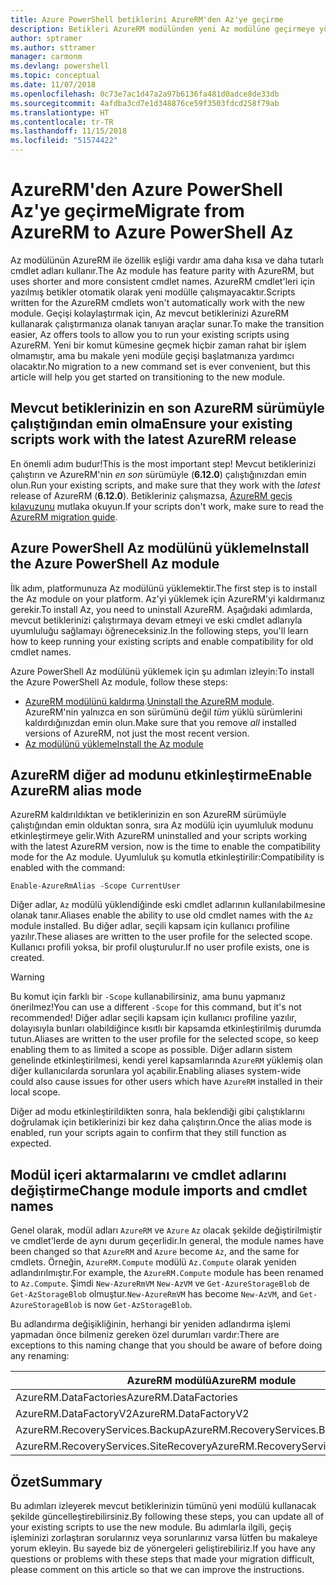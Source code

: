 ```yaml
---
title: Azure PowerShell betiklerini AzureRM'den Az'ye geçirme
description: Betikleri AzureRM modülünden yeni Az modülüne geçirmeye yönelik adımları ve araçları öğrenin.
author: sptramer
ms.author: sttramer
manager: carmonm
ms.devlang: powershell
ms.topic: conceptual
ms.date: 11/07/2018
ms.openlocfilehash: 0c73e7ac1d47a2a97b6136fa481d0adce8de33db
ms.sourcegitcommit: 4afdba3cd7e1d348876ce59f3503fdcd258f79ab
ms.translationtype: HT
ms.contentlocale: tr-TR
ms.lasthandoff: 11/15/2018
ms.locfileid: "51574422"
---
```

# <a name="migrate-from-azurerm-to-azure-powershell-az"></a><span data-ttu-id="327f6-103">AzureRM'den Azure PowerShell Az'ye geçirme</span><span class="sxs-lookup"><span data-stu-id="327f6-103">Migrate from AzureRM to Azure PowerShell Az</span></span>

<span data-ttu-id="327f6-104">Az modülünün AzureRM ile özellik eşliği vardır ama daha kısa ve daha tutarlı cmdlet adları kullanır.</span><span class="sxs-lookup"><span data-stu-id="327f6-104">The Az module has feature parity with AzureRM, but uses shorter and more consistent cmdlet names.</span></span>
<span data-ttu-id="327f6-105">AzureRM cmdlet'leri için yazılmış betikler otomatik olarak yeni modülle çalışmayacaktır.</span><span class="sxs-lookup"><span data-stu-id="327f6-105">Scripts written for the AzureRM cmdlets won't automatically work with the new module.</span></span> <span data-ttu-id="327f6-106">Geçişi kolaylaştırmak için, Az mevcut betiklerinizi AzureRM kullanarak çalıştırmanıza olanak tanıyan araçlar sunar.</span><span class="sxs-lookup"><span data-stu-id="327f6-106">To make the transition easier, Az offers tools to allow you to run your existing scripts using AzureRM.</span></span> <span data-ttu-id="327f6-107">Yeni bir komut kümesine geçmek hiçbir zaman rahat bir işlem olmamıştır, ama bu makale yeni modüle geçişi başlatmanıza yardımcı olacaktır.</span><span class="sxs-lookup"><span data-stu-id="327f6-107">No migration to a new command set is ever convenient, but this article will help you get started on transitioning to the new module.</span></span>

## <a name="ensure-your-existing-scripts-work-with-the-latest-azurerm-release"></a><span data-ttu-id="327f6-108">Mevcut betiklerinizin en son AzureRM sürümüyle çalıştığından emin olma</span><span class="sxs-lookup"><span data-stu-id="327f6-108">Ensure your existing scripts work with the latest AzureRM release</span></span>

<span data-ttu-id="327f6-109">En önemli adım budur!</span><span class="sxs-lookup"><span data-stu-id="327f6-109">This is the most important step!</span></span> <span data-ttu-id="327f6-110">Mevcut betiklerinizi çalıştırın ve AzureRM'nin _en son_ sürümüyle (__6.12.0__) çalıştığınızdan emin olun.</span><span class="sxs-lookup"><span data-stu-id="327f6-110">Run your existing scripts, and make sure that they work with the _latest_ release of AzureRM (__6.12.0__).</span></span> <span data-ttu-id="327f6-111">Betikleriniz çalışmazsa, [AzureRM geçiş kılavuzunu](migration-guide.6.0.0.md) mutlaka okuyun.</span><span class="sxs-lookup"><span data-stu-id="327f6-111">If your scripts don't work, make sure to read the [AzureRM migration guide](migration-guide.6.0.0.md).</span></span>

## <a name="install-the-azure-powershell-az-module"></a><span data-ttu-id="327f6-112">Azure PowerShell Az modülünü yükleme</span><span class="sxs-lookup"><span data-stu-id="327f6-112">Install the Azure PowerShell Az module</span></span>

<span data-ttu-id="327f6-113">İlk adım, platformunuza Az modülünü yüklemektir.</span><span class="sxs-lookup"><span data-stu-id="327f6-113">The first step is to install the Az module on your platform.</span></span> <span data-ttu-id="327f6-114">Az'yi yüklemek için AzureRM'yi kaldırmanız gerekir.</span><span class="sxs-lookup"><span data-stu-id="327f6-114">To install Az, you need to uninstall AzureRM.</span></span>
<span data-ttu-id="327f6-115">Aşağıdaki adımlarda, mevcut betiklerinizi çalıştırmaya devam etmeyi ve eski cmdlet adlarıyla uyumluluğu sağlamayı öğreneceksiniz.</span><span class="sxs-lookup"><span data-stu-id="327f6-115">In the following steps, you'll learn how to keep running your existing scripts and enable compatibility for old cmdlet names.</span></span>

<span data-ttu-id="327f6-116">Azure PowerShell Az modülünü yüklemek için şu adımları izleyin:</span><span class="sxs-lookup"><span data-stu-id="327f6-116">To install the Azure PowerShell Az module, follow these steps:</span></span>

* <span data-ttu-id="327f6-117">[AzureRM modülünü kaldırma](uninstall-azurerm-ps.md).</span><span class="sxs-lookup"><span data-stu-id="327f6-117">[Uninstall the AzureRM module](uninstall-azurerm-ps.md).</span></span> <span data-ttu-id="327f6-118">AzureRM'nin yalnızca en son sürümünü değil _tüm_ yüklü sürümlerini kaldırdığınızdan emin olun.</span><span class="sxs-lookup"><span data-stu-id="327f6-118">Make sure that you remove _all_ installed versions of AzureRM, not just the most recent version.</span></span>
* [<span data-ttu-id="327f6-119">Az modülünü yükleme</span><span class="sxs-lookup"><span data-stu-id="327f6-119">Install the Az module</span></span>](install-az-ps.md)

## <a name="a-namealiasesenable-azurerm-alias-mode"></a><span data-ttu-id="327f6-120"><a name="aliases"/>AzureRM diğer ad modunu etkinleştirme</span><span class="sxs-lookup"><span data-stu-id="327f6-120"><a name="aliases"/>Enable AzureRM alias mode</span></span>

<span data-ttu-id="327f6-121">AzureRM kaldırıldıktan ve betiklerinizin en son AzureRM sürümüyle çalıştığından emin olduktan sonra, sıra Az modülü için uyumluluk modunu etkinleştirmeye gelir.</span><span class="sxs-lookup"><span data-stu-id="327f6-121">With AzureRM uninstalled and your scripts working with the latest AzureRM version, now is the time to enable the compatibility mode for the Az module.</span></span> <span data-ttu-id="327f6-122">Uyumluluk şu komutla etkinleştirilir:</span><span class="sxs-lookup"><span data-stu-id="327f6-122">Compatibility is enabled with the command:</span></span>

```powershell-interactive
Enable-AzureRmAlias -Scope CurrentUser
```

<span data-ttu-id="327f6-123">Diğer adlar, `Az` modülü yüklendiğinde eski cmdlet adlarının kullanılabilmesine olanak tanır.</span><span class="sxs-lookup"><span data-stu-id="327f6-123">Aliases enable the ability to use old cmdlet names with the `Az` module installed.</span></span> <span data-ttu-id="327f6-124">Bu diğer adlar, seçili kapsam için kullanıcı profiline yazılır.</span><span class="sxs-lookup"><span data-stu-id="327f6-124">These aliases are written to the user profile for the selected scope.</span></span> <span data-ttu-id="327f6-125">Kullanıcı profili yoksa, bir profil oluşturulur.</span><span class="sxs-lookup"><span data-stu-id="327f6-125">If no user profile exists, one is created.</span></span>

> [!WARNING]
>
> <span data-ttu-id="327f6-126">Bu komut için farklı bir `-Scope` kullanabilirsiniz, ama bunu yapmanız önerilmez!</span><span class="sxs-lookup"><span data-stu-id="327f6-126">You can use a different `-Scope` for this command, but it's not recommended!</span></span> <span data-ttu-id="327f6-127">Diğer adlar seçili kapsam için kullanıcı profiline yazılır, dolayısıyla bunları olabildiğince kısıtlı bir kapsamda etkinleştirilmiş durumda tutun.</span><span class="sxs-lookup"><span data-stu-id="327f6-127">Aliases are written to the user profile for the selected scope, so keep enabling them to as limited a scope as possible.</span></span> <span data-ttu-id="327f6-128">Diğer adların sistem genelinde etkinleştirilmesi, kendi yerel kapsamlarında `AzureRM` yüklemiş olan diğer kullanıcılarda sorunlara yol açabilir.</span><span class="sxs-lookup"><span data-stu-id="327f6-128">Enabling aliases system-wide could also cause issues for other users which have `AzureRM` installed in their local scope.</span></span>

<span data-ttu-id="327f6-129">Diğer ad modu etkinleştirildikten sonra, hala beklendiği gibi çalıştıklarını doğrulamak için betiklerinizi bir kez daha çalıştırın.</span><span class="sxs-lookup"><span data-stu-id="327f6-129">Once the alias mode is enabled, run your scripts again to confirm that they still function as expected.</span></span> 

## <a name="change-module-imports-and-cmdlet-names"></a><span data-ttu-id="327f6-130">Modül içeri aktarmalarını ve cmdlet adlarını değiştirme</span><span class="sxs-lookup"><span data-stu-id="327f6-130">Change module imports and cmdlet names</span></span>

<span data-ttu-id="327f6-131">Genel olarak, modül adları `AzureRM` ve `Azure` `Az` olacak şekilde değiştirilmiştir ve cmdlet'lerde de aynı durum geçerlidir.</span><span class="sxs-lookup"><span data-stu-id="327f6-131">In general, the module names have been changed so that `AzureRM` and `Azure` become `Az`, and the same for cmdlets.</span></span>
<span data-ttu-id="327f6-132">Örneğin, `AzureRM.Compute` modülü `Az.Compute` olarak yeniden adlandırılmıştır.</span><span class="sxs-lookup"><span data-stu-id="327f6-132">For example, the `AzureRM.Compute` module has been renamed to `Az.Compute`.</span></span> <span data-ttu-id="327f6-133">Şimdi `New-AzureRmVM` `New-AzVM` ve `Get-AzureStorageBlob` de `Get-AzStorageBlob` olmuştur.</span><span class="sxs-lookup"><span data-stu-id="327f6-133">`New-AzureRmVM` has become `New-AzVM`, and `Get-AzureStorageBlob` is now `Get-AzStorageBlob`.</span></span>

<span data-ttu-id="327f6-134">Bu adlandırma değişikliğinin, herhangi bir yeniden adlandırma işlemi yapmadan önce bilmeniz gereken özel durumları vardır:</span><span class="sxs-lookup"><span data-stu-id="327f6-134">There are exceptions to this naming change that you should be aware of before doing any renaming:</span></span>

| <span data-ttu-id="327f6-135">AzureRM modülü</span><span class="sxs-lookup"><span data-stu-id="327f6-135">AzureRM module</span></span> | <span data-ttu-id="327f6-136">Az modülü</span><span class="sxs-lookup"><span data-stu-id="327f6-136">Az module</span></span> |
|----------------|-----------|
| <span data-ttu-id="327f6-137">AzureRM.DataFactories</span><span class="sxs-lookup"><span data-stu-id="327f6-137">AzureRM.DataFactories</span></span> | <span data-ttu-id="327f6-138">Az.DataFactory</span><span class="sxs-lookup"><span data-stu-id="327f6-138">Az.DataFactory</span></span> |
| <span data-ttu-id="327f6-139">AzureRM.DataFactoryV2</span><span class="sxs-lookup"><span data-stu-id="327f6-139">AzureRM.DataFactoryV2</span></span> | <span data-ttu-id="327f6-140">Az.DataFactory</span><span class="sxs-lookup"><span data-stu-id="327f6-140">Az.DataFactory</span></span> |
| <span data-ttu-id="327f6-141">AzureRM.RecoveryServices.Backup</span><span class="sxs-lookup"><span data-stu-id="327f6-141">AzureRM.RecoveryServices.Backup</span></span> | <span data-ttu-id="327f6-142">Az.RecoveryServices</span><span class="sxs-lookup"><span data-stu-id="327f6-142">Az.RecoveryServices</span></span> |
| <span data-ttu-id="327f6-143">AzureRM.RecoveryServices.SiteRecovery</span><span class="sxs-lookup"><span data-stu-id="327f6-143">AzureRM.RecoveryServices.SiteRecovery</span></span> | <span data-ttu-id="327f6-144">Az.RecoveryServices</span><span class="sxs-lookup"><span data-stu-id="327f6-144">Az.RecoveryServices</span></span> |

## <a name="summary"></a><span data-ttu-id="327f6-145">Özet</span><span class="sxs-lookup"><span data-stu-id="327f6-145">Summary</span></span>

<span data-ttu-id="327f6-146">Bu adımları izleyerek mevcut betiklerinizin tümünü yeni modülü kullanacak şekilde güncelleştirebilirsiniz.</span><span class="sxs-lookup"><span data-stu-id="327f6-146">By following these steps, you can update all of your existing scripts to use the new module.</span></span> <span data-ttu-id="327f6-147">Bu adımlarla ilgili, geçiş işleminizi zorlaştıran sorularınız veya sorunlarınız varsa lütfen bu makaleye yorum ekleyin. Bu sayede biz de yönergeleri geliştirebiliriz.</span><span class="sxs-lookup"><span data-stu-id="327f6-147">If you have any questions or problems with these steps that made your migration difficult, please comment on this article so that we can improve the instructions.</span></span>